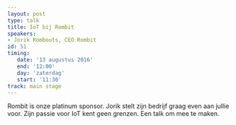 ```yaml
---
layout: post
type: talk
title: IoT bij Rombit
speakers:
- Jorik Rombouts, CEO Rombit
id: 51
timing: 
   date: '13 augustus 2016'
   end: '12:00'
   day: 'zaterdag'
   start: '11:30'
track: main stage
---
```

Rombit is onze platinum sponsor. Jorik stelt zijn bedrijf graag even aan jullie voor. Zijn passie voor IoT kent geen grenzen. Een talk om mee te maken.